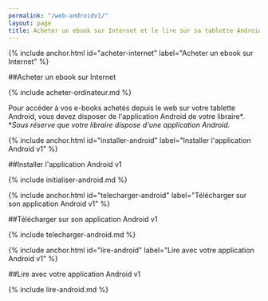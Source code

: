 ```yaml
---
permalink: "/web-androidv1/"
layout: page
title: Acheter un ebook sur Internet et le lire sur sa tablette Android (app v1)
---
```


{% include anchor.html id="acheter-internet" label="Acheter un ebook sur Internet" %}

##Acheter un ebook sur Internet

{% include acheter-ordinateur.md %}

Pour accéder à vos e-books achetés depuis le web sur votre tablette Android, vous devez disposer de l'application Android de votre libraire*.
**Sous réserve que votre libraire dispose d'une application Android.*

{% include anchor.html id="installer-android" label="Installer l'application Android v1" %}

##Installer l'application Android v1

{% include initialiser-android.md %}

{% include anchor.html id="telecharger-android" label="Télécharger sur son application Android v1" %}

##Télécharger sur son application Android v1

{% include telecharger-android.md %}

{% include anchor.html id="lire-android" label="Lire avec votre application Android v1" %}

##Lire avec votre application Android v1

{% include lire-android.md %}